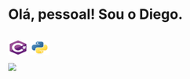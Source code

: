 # Olá, pessoal! Sou o Diego.

<div style="display: inline_block"><br>
  <img align="center" alt="dhfcarmo-Csharp" height="30" width="40" src="https://raw.githubusercontent.com/devicons/devicon/master/icons/csharp/csharp-original.svg">
  <img align="center" alt="dhfcarmo-Python" height="30" width="40" src="https://raw.githubusercontent.com/devicons/devicon/master/icons/python/python-original.svg">
</div>


<div style="display: inline_block"><br>
  <a href="www.linkedin.com/in/diegohfcarmo" target="_blank"><img src="https://img.shields.io/badge/-LinkedIn-%230077B5?style=for-the-badge&logo=linkedin&logoColor=white" target="_blank"></a> 
</div>

